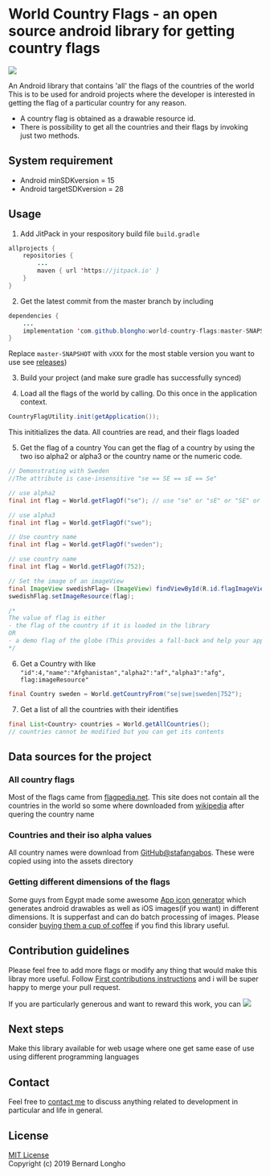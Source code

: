 # World Country Flags - an open source android library for getting country flags
[![](https://jitpack.io/v/blongho/world-country-flags.svg)](https://jitpack.io/#blongho/world-country-flags)

An Android library that contains 'all' the flags of the countries of the world
This is to be used for android projects where the developer is interested in
getting the flag of a particular country for any reason.

- A country flag is obtained as a drawable resource id.
- There is possibility to get all the countries and their
    flags by invoking just two methods.

## System requirement
- Android minSDKversion = 15
- Android targetSDKversion = 28


## Usage
1. Add JitPack in your respository build file `build.gradle`
```java
allprojects {
    repositories {
        ...
        maven { url 'https://jitpack.io' }
    }
}
```

2. Get the latest commit from the master branch by including
```java
dependencies {
    ...
    implementation 'com.github.blongho:world-country-flags:master-SNAPSHOT'
}
```
Replace `master-SNAPSHOT` with `vXXX` for the most stable version you want to use
see [releases](https://github.com/blongho/world-country-flags/releases))

3. Build your project (and make sure gradle has successfully synced)

4. Load all the flags of the world by calling. Do this once in the
    application context.
```java
CountryFlagUtility.init(getApplication());
```
This inititializes the data. All countries are read, and their flags loaded

5. Get the flag of a country
You can get the flag of a country by using the two iso alpha2 or
    alpha3 or the country name or the numeric code.

```java
// Demonstrating with Sweden
//The attribute is case-insensitive "se == SE == sE == Se"

// use alpha2
final int flag = World.getFlagOf("se"); // use "se" or "sE" or "SE" or "Se"

// use alpha3
final int flag = World.getFlagOf("swe");

// Use country name
final int flag = World.getFlagOf("sweden");

// use country name
final int flag = World.getFlagOf(752);

// Set the image of an imageView
final ImageView swedishFlag= (ImageView) findViewById(R.id.flagImageView);
swedishFlag.setImageResource(flag);

/*
The value of flag is either
- the flag of the country if it is loaded in the library
OR
- a demo flag of the globe (This provides a fall-back and help your app not crash due to nullPointerException)
*/
```
6. Get a Country with like `"id":4,"name":"Afghanistan","alpha2":"af","alpha3":"afg", flag:imageResource"`
```java
final Country sweden = World.getCountryFrom("se|swe|sweden|752");
```

7. Get a list of all the countries with their identifies
```java
final List<Country> countries = World.getAllCountries();
// countries cannot be modified but you can get its contents
```
## Data sources for the project

### All country flags
Most of the flags came from [flagpedia.net](http://flagpedia.net/download).
This site does not contain all the countries in the world so some where downloaded
from [wikipedia](https://www.wikipedia.org/) after quering the country name

### Countries and their iso alpha values
All country names were download from
[GitHub@stafangabos](https://github.com/stefangabos/world_countries/tree/master/data/en).
These were copied using into the assets directory

### Getting different dimensions of the flags
Some guys from Egypt made some awesome [App icon generator](https://appicon.co/#image-sets)
which generates android drawables as well as iOS images(if you want) in different dimensions.
It is supperfast and can do batch processing of images.
Please consider [buying them a cup of coffee](https://www.buymeacoffee.com/appiconco) if you find this library useful.

## Contribution guidelines
Please feel free to add more flags or modify any thing that would make this libray more useful.
Follow [First contributions instructions](https://github.com/blongho/first-contributions/blob/master/README.md)
and i will be super happy to merge your pull request.


If you are particularly generous and want to reward this work, you can
[![](https://www.buymeacoffee.com/assets/img/custom_images/purple_img.png)](https://www.buymeacoffee.com/lKmSQRsaU)


## Next steps
Make this library available for web usage where one get same ease of use using different programming languages


## Contact
Feel free to [contact me](mailto:blongho02@gmail.com) to discuss anything related to development in particular and life in general.


## License
[MIT License](LICENSE.txt) <br>
Copyright (c) 2019 Bernard Longho
